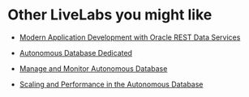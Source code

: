 # Other LiveLabs you might like


- [Modern Application Development with Oracle REST Data Services](https://livelabs.oracle.com/pls/apex/dbpm/r/livelabs/view-workshop?wid=815)

- [Autonomous Database Dedicated](https://livelabs.oracle.com/pls/apex/dbpm/r/livelabs/view-workshop?wid=677)

- [Manage and Monitor Autonomous Database](https://livelabs.oracle.com/pls/apex/dbpm/r/livelabs/view-workshop?wid=553)

- [Scaling and Performance in the Autonomous Database](https://livelabs.oracle.com/pls/apex/dbpm/r/livelabs/view-workshop?wid=608)
